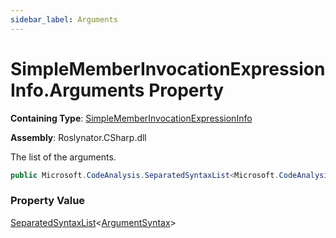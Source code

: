 ```yaml
---
sidebar_label: Arguments
---
```


# SimpleMemberInvocationExpressionInfo\.Arguments Property

**Containing Type**: [SimpleMemberInvocationExpressionInfo](../index.md)

**Assembly**: Roslynator\.CSharp\.dll

  
The list of the arguments\.

```csharp
public Microsoft.CodeAnalysis.SeparatedSyntaxList<Microsoft.CodeAnalysis.CSharp.Syntax.ArgumentSyntax> Arguments { get; }
```

### Property Value

[SeparatedSyntaxList](https://docs.microsoft.com/en-us/dotnet/api/microsoft.codeanalysis.separatedsyntaxlist-1)&lt;[ArgumentSyntax](https://docs.microsoft.com/en-us/dotnet/api/microsoft.codeanalysis.csharp.syntax.argumentsyntax)&gt;

